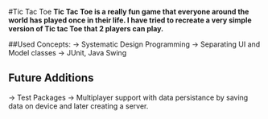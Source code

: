 #Tic Tac Toe
**Tic Tac Toe is a really fun game that everyone around the world has played once in their life. I have tried to recreate a very simple version of Tic tac Toe that 2 players can play.**

##Used Concepts:
  -> Systematic Design Programming
  -> Separating UI and Model classes
  -> JUnit, Java Swing

## Future Additions
  -> Test Packages
  -> Multiplayer support with data persistance by saving data on device and later creating a server.



